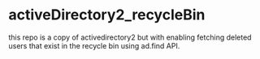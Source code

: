 # activeDirectory2_recycleBin
this repo is a copy of activedirectory2 but with enabling fetching deleted users that exist in the recycle bin using ad.find API.
